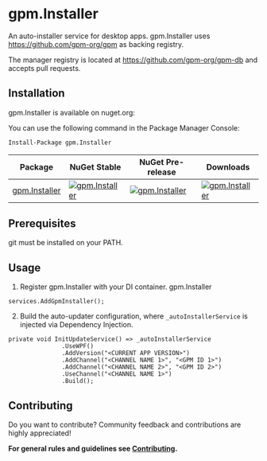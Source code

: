 # gpm.Installer
 
An auto-installer service for desktop apps. gpm.Installer uses <https://github.com/gpm-org/gpm> as backing registry.

The manager registry is located at <https://github.com/gpm-org/gpm-db> and accepts pull requests.

## Installation

gpm.Installer is available on nuget.org: 

You can use the following command in the Package Manager Console:
```ps
Install-Package gpm.Installer
```

| Package | NuGet Stable | NuGet Pre-release | Downloads |
| ------- | ------------ | ----------------- | --------- |
| [gpm.Installer](https://www.nuget.org/packages/gpm.Installer/) | [![gpm.Installer](https://img.shields.io/nuget/v/gpm.Installer.svg)](https://www.nuget.org/packages/gpm.Installer/) | [![gpm.Installer](https://img.shields.io/nuget/vpre/gpm.Installer.svg)](https://www.nuget.org/packages/gpm.Installer/) | [![gpm.Installer](https://img.shields.io/nuget/dt/gpm.Installer)](https://www.nuget.org/packages/gpm.Installer/) |

## Prerequisites

git must be installed on your PATH.

## Usage

1. Register gpm.Installer with your DI container. gpm.Installer 
```
services.AddGpmInstaller();
```

2. Build the auto-updater configuration, where `_autoInstallerService` is injected via Dependency Injection.
```
private void InitUpdateService() => _autoInstallerService
               .UseWPF()
               .AddVersion("<CURRENT APP VERSION>")
               .AddChannel("<CHANNEL NAME 1>", "<GPM ID 1>")
               .AddChannel("<CHANNEL NAME 2>", "<GPM ID 2>")
               .UseChannel("<CHANNEL NAME 1>")
               .Build();
```

## Contributing

Do you want to contribute? Community feedback and contributions are highly appreciated!

**For general rules and guidelines see [Contributing](/docs/Contributing.md).**
